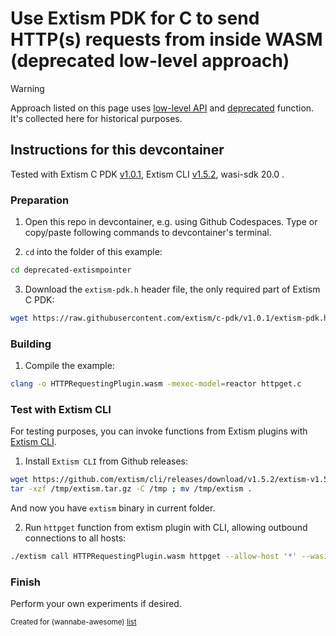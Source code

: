 # Use Extism PDK for С to send HTTP(s) requests from inside WASM (deprecated low-level approach)

> [!WARNING]
> Approach listed on this page uses [low-level API](https://github.com/extism/c-pdk/blob/v1.0.1/README.md?plain=1#L398) 
> and [deprecated](https://github.com/extism/c-pdk/blob/v1.0.1/extism-pdk.h#L99) function.
> It's collected here for historical purposes.

## Instructions for this devcontainer

Tested with Extism C PDK [v1.0.1](https://github.com/extism/c-pdk/tree/v1.0.1),
Extism CLI [v1.5.2](https://github.com/extism/cli/releases/tag/v1.5.2), wasi-sdk 20.0 .

### Preparation

1. Open this repo in devcontainer, e.g. using Github Codespaces.
   Type or copy/paste following commands to devcontainer's terminal.

2. `cd` into the folder of this example:

```sh
cd deprecated-extismpointer
```

3. Download the `extism-pdk.h` header file, the only required part of Extism C PDK:

```sh
wget https://raw.githubusercontent.com/extism/c-pdk/v1.0.1/extism-pdk.h
```

### Building

1. Compile the example:

```sh
clang -o HTTPRequestingPlugin.wasm -mexec-model=reactor httpget.c
```

### Test with Extism CLI

For testing purposes, you can invoke functions from Extism plugins with [Extism CLI](https://github.com/extism/cli).

1. Install `Extism CLI` from Github releases: 

```sh
wget https://github.com/extism/cli/releases/download/v1.5.2/extism-v1.5.2-linux-amd64.tar.gz -O /tmp/extism.tar.gz
tar -xzf /tmp/extism.tar.gz -C /tmp ; mv /tmp/extism .
```

And now you have `extism` binary in current folder.

2. Run `httpget` function from extism plugin with CLI, allowing outbound connections to all hosts:

```sh
./extism call HTTPRequestingPlugin.wasm httpget --allow-host '*' --wasi
```

### Finish

Perform your own experiments if desired.

<sub>Created for (wannabe-awesome) [list](https://github.com/vasilev/HTTP-request-from-inside-WASM)</sub>

